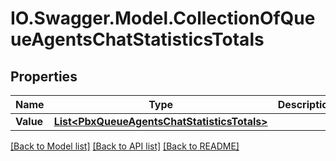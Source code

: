 # IO.Swagger.Model.CollectionOfQueueAgentsChatStatisticsTotals
## Properties

Name | Type | Description | Notes
------------ | ------------- | ------------- | -------------
**Value** | [**List&lt;PbxQueueAgentsChatStatisticsTotals&gt;**](PbxQueueAgentsChatStatisticsTotals.md) |  | [optional] 

[[Back to Model list]](../README.md#documentation-for-models) [[Back to API list]](../README.md#documentation-for-api-endpoints) [[Back to README]](../README.md)

